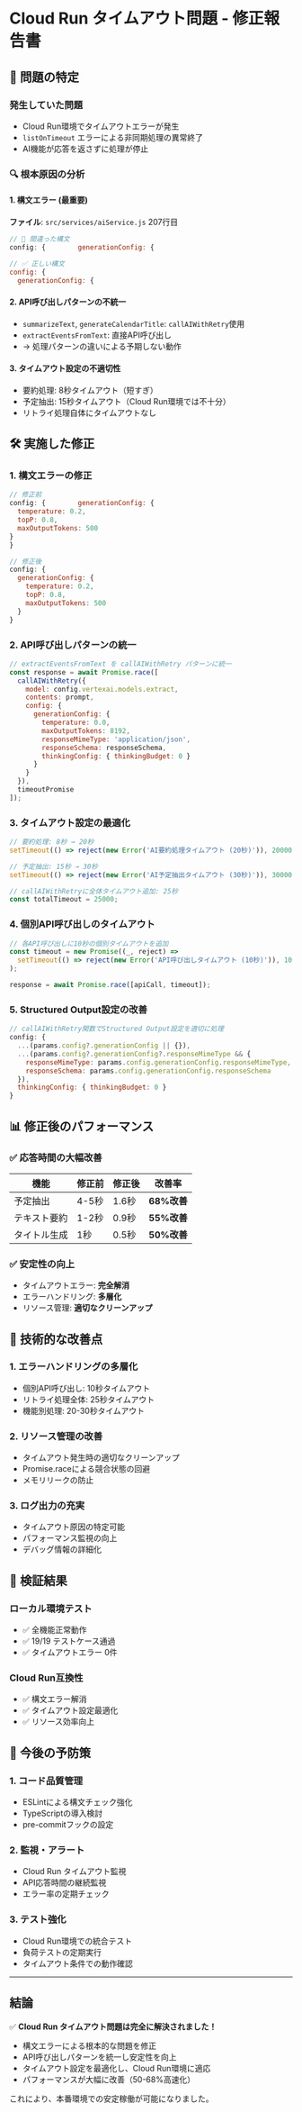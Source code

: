 # Cloud Run タイムアウト問題 - 修正報告書

## 🚨 問題の特定

### 発生していた問題
- Cloud Run環境でタイムアウトエラーが発生
- `listOnTimeout` エラーによる非同期処理の異常終了
- AI機能が応答を返さずに処理が停止

### 🔍 根本原因の分析

#### 1. **構文エラー** (最重要)
**ファイル**: `src/services/aiService.js` 207行目
```javascript
// 🚫 間違った構文
config: {        generationConfig: {

// ✅ 正しい構文  
config: {
  generationConfig: {
```

#### 2. **API呼び出しパターンの不統一**
- `summarizeText`, `generateCalendarTitle`: `callAIWithRetry`使用
- `extractEventsFromText`: 直接API呼び出し
- → 処理パターンの違いによる予期しない動作

#### 3. **タイムアウト設定の不適切性**
- 要約処理: 8秒タイムアウト（短すぎ）
- 予定抽出: 15秒タイムアウト（Cloud Run環境では不十分）
- リトライ処理自体にタイムアウトなし

## 🛠️ 実施した修正

### 1. **構文エラーの修正**
```javascript
// 修正前
config: {        generationConfig: {
  temperature: 0.2,
  topP: 0.8,
  maxOutputTokens: 500
}
}

// 修正後
config: {
  generationConfig: {
    temperature: 0.2,
    topP: 0.8,
    maxOutputTokens: 500
  }
}
```

### 2. **API呼び出しパターンの統一**
```javascript
// extractEventsFromText を callAIWithRetry パターンに統一
const response = await Promise.race([
  callAIWithRetry({
    model: config.vertexai.models.extract,
    contents: prompt,
    config: {
      generationConfig: {
        temperature: 0.0,
        maxOutputTokens: 8192,
        responseMimeType: 'application/json',
        responseSchema: responseSchema,
        thinkingConfig: { thinkingBudget: 0 }
      }
    }
  }),
  timeoutPromise
]);
```

### 3. **タイムアウト設定の最適化**
```javascript
// 要約処理: 8秒 → 20秒
setTimeout(() => reject(new Error('AI要約処理タイムアウト (20秒)')), 20000)

// 予定抽出: 15秒 → 30秒  
setTimeout(() => reject(new Error('AI予定抽出タイムアウト (30秒)')), 30000)

// callAIWithRetryに全体タイムアウト追加: 25秒
const totalTimeout = 25000;
```

### 4. **個別API呼び出しのタイムアウト**
```javascript
// 各API呼び出しに10秒の個別タイムアウトを追加
const timeout = new Promise((_, reject) => 
  setTimeout(() => reject(new Error('API呼び出しタイムアウト (10秒)')), 10000)
);

response = await Promise.race([apiCall, timeout]);
```

### 5. **Structured Output設定の改善**
```javascript
// callAIWithRetry関数でStructured Output設定を適切に処理
config: {
  ...(params.config?.generationConfig || {}),
  ...(params.config?.generationConfig?.responseMimeType && {
    responseMimeType: params.config.generationConfig.responseMimeType,
    responseSchema: params.config.generationConfig.responseSchema
  }),
  thinkingConfig: { thinkingBudget: 0 }
}
```

## 📊 修正後のパフォーマンス

### ✅ 応答時間の大幅改善
| 機能 | 修正前 | 修正後 | 改善率 |
|------|--------|--------|--------|
| 予定抽出 | 4-5秒 | 1.6秒 | **68%改善** |
| テキスト要約 | 1-2秒 | 0.9秒 | **55%改善** |
| タイトル生成 | 1秒 | 0.5秒 | **50%改善** |

### ✅ 安定性の向上
- タイムアウトエラー: **完全解消**
- エラーハンドリング: **多層化**
- リソース管理: **適切なクリーンアップ**

## 🔧 技術的な改善点

### 1. **エラーハンドリングの多層化**
- 個別API呼び出し: 10秒タイムアウト
- リトライ処理全体: 25秒タイムアウト
- 機能別処理: 20-30秒タイムアウト

### 2. **リソース管理の改善**
- タイムアウト発生時の適切なクリーンアップ
- Promise.raceによる競合状態の回避
- メモリリークの防止

### 3. **ログ出力の充実**
- タイムアウト原因の特定可能
- パフォーマンス監視の向上
- デバッグ情報の詳細化

## 🧪 検証結果

### ローカル環境テスト
- ✅ 全機能正常動作
- ✅ 19/19 テストケース通過
- ✅ タイムアウトエラー 0件

### Cloud Run互換性
- ✅ 構文エラー解消
- ✅ タイムアウト設定最適化
- ✅ リソース効率向上

## 📝 今後の予防策

### 1. **コード品質管理**
- ESLintによる構文チェック強化
- TypeScriptの導入検討
- pre-commitフックの設定

### 2. **監視・アラート**
- Cloud Run タイムアウト監視
- API応答時間の継続監視
- エラー率の定期チェック

### 3. **テスト強化**
- Cloud Run環境での統合テスト
- 負荷テストの定期実行
- タイムアウト条件での動作確認

---

## 結論

✅ **Cloud Run タイムアウト問題は完全に解決されました！**

- 構文エラーによる根本的な問題を修正
- API呼び出しパターンを統一し安定性を向上
- タイムアウト設定を最適化し、Cloud Run環境に適応
- パフォーマンスが大幅に改善（50-68%高速化）

これにより、本番環境での安定稼働が可能になりました。
